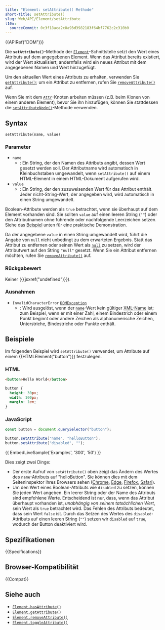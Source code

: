 ```yaml
---
title: "Element: setAttribute() Methode"
short-title: setAttribute()
slug: Web/API/Element/setAttribute
l10n:
  sourceCommit: 0c3f18aca2c8a93d3982183f64bf7762c2c310b0
---
```


{{APIRef("DOM")}}

Die **`setAttribute()`**-Methode der [`Element`](/de/docs/Web/API/Element)-Schnittstelle setzt den Wert eines Attributs auf dem angegebenen Element. Wenn das Attribut bereits existiert, wird der Wert aktualisiert; andernfalls wird ein neues Attribut mit dem angegebenen Namen und Wert hinzugefügt.

Um den aktuellen Wert eines Attributs zu erhalten, verwenden Sie [`getAttribute()`](/de/docs/Web/API/Element/getAttribute); um ein Attribut zu entfernen, rufen Sie [`removeAttribute()`](/de/docs/Web/API/Element/removeAttribute) auf.

Wenn Sie mit dem [`Attr`](/de/docs/Web/API/Attr)-Knoten arbeiten müssen (z.B. beim Klonen von einem anderen Element), bevor Sie ihn hinzufügen, können Sie stattdessen die [`setAttributeNode()`](/de/docs/Web/API/Element/setAttributeNode)-Methode verwenden.

## Syntax

```js-nolint
setAttribute(name, value)
```

### Parameter

- `name`
  - : Ein String, der den Namen des Attributs angibt, dessen Wert gesetzt werden soll. Der Attributname wird automatisch in Kleinbuchstaben umgewandelt, wenn `setAttribute()` auf einem HTML-Element in einem HTML-Dokument aufgerufen wird.
- `value`
  - : Ein String, der den zuzuweisenden Wert für das Attribut enthält. Jeder nicht-String-Wert, der angegeben wird, wird automatisch in einen String umgewandelt.

Boolean-Attribute werden als `true` betrachtet, wenn sie überhaupt auf dem Element vorhanden sind. Sie sollten `value` auf einen leeren String (`""`) oder den Attributnamen ohne führende oder nachfolgende Leerzeichen setzen. Siehe das [Beispiel](#beispiele) unten für eine praktische Demonstration.

Da der angegebene `value` in einen String umgewandelt wird, führt die Angabe von `null` nicht unbedingt zu dem erwarteten Ergebnis. Statt das Attribut zu entfernen oder seinen Wert als [`null`](/de/docs/Web/JavaScript/Reference/Operators/null) zu setzen, wird der Attributwert auf den String `"null"` gesetzt. Wenn Sie ein Attribut entfernen möchten, rufen Sie [`removeAttribute()`](/de/docs/Web/API/Element/removeAttribute) auf.

### Rückgabewert

Keiner ({{jsxref("undefined")}}).

### Ausnahmen

- `InvalidCharacterError` [`DOMException`](/de/docs/Web/API/DOMException)
  - : Wird ausgelöst, wenn der [`name`](#name)-Wert kein gültiger [XML-Name](https://www.w3.org/TR/REC-xml/#dt-name) ist; zum Beispiel, wenn er mit einer Zahl, einem Bindestrich oder einem Punkt beginnt oder andere Zeichen als alphanumerische Zeichen, Unterstriche, Bindestriche oder Punkte enthält.

## Beispiele

Im folgenden Beispiel wird `setAttribute()` verwendet, um Attribute auf einem {{HTMLElement("button")}} festzulegen.

### HTML

```html
<button>Hello World</button>
```

```css hidden
button {
  height: 30px;
  width: 100px;
  margin: 1em;
}
```

### JavaScript

```js
const button = document.querySelector("button");

button.setAttribute("name", "helloButton");
button.setAttribute("disabled", "");
```

{{ EmbedLiveSample('Examples', '300', '50') }}

Dies zeigt zwei Dinge:

- Der erste Aufruf von `setAttribute()` oben zeigt das Ändern des Wertes des `name`-Attributs auf "helloButton". Sie können dies mit dem Seiteninspektor Ihres Browsers sehen ([Chrome](https://developer.chrome.com/docs/devtools/dom/properties/), [Edge](https://learn.microsoft.com/en-us/microsoft-edge/devtools-guide-chromium/css/inspect),
  [Firefox](https://firefox-source-docs.mozilla.org/devtools-user/page_inspector/how_to/open_the_inspector/index.html), [Safari](https://support.apple.com/guide/safari-developer/welcome/mac)).
- Um den Wert eines Boolean-Attributs wie `disabled` zu setzen, können Sie jeden Wert angeben. Ein leerer String oder der Name des Attributs sind empfohlene Werte. Entscheidend ist nur, dass, wenn das Attribut überhaupt vorhanden ist, _unabhängig von seinem tatsächlichen Wert_, sein Wert als `true` betrachtet wird. Das Fehlen des Attributs bedeutet, dass sein Wert `false` ist. Durch das Setzen des Wertes des `disabled`-Attributs auf einen leeren String (`""`) setzen wir `disabled` auf `true`, wodurch der Button deaktiviert wird.

## Spezifikationen

{{Specifications}}

## Browser-Kompatibilität

{{Compat}}

## Siehe auch

- [`Element.hasAttribute()`](/de/docs/Web/API/Element/hasAttribute)
- [`Element.getAttribute()`](/de/docs/Web/API/Element/getAttribute)
- [`Element.removeAttribute()`](/de/docs/Web/API/Element/removeAttribute)
- [`Element.toggleAttribute()`](/de/docs/Web/API/Element/toggleAttribute)
